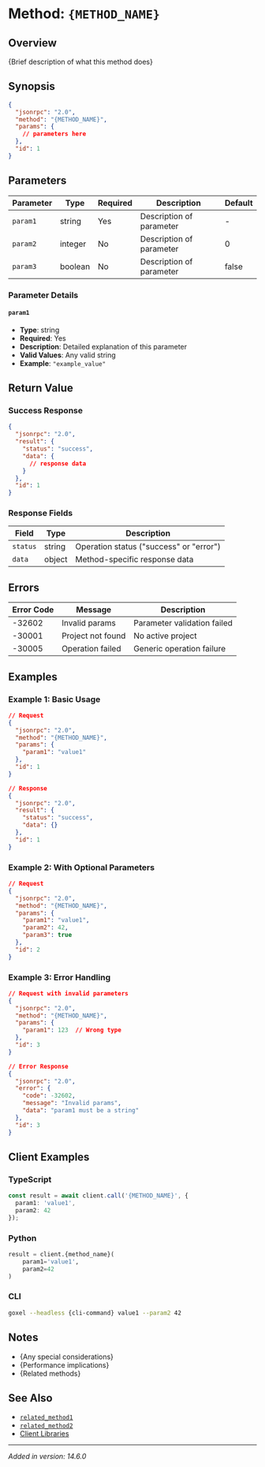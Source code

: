 # Method: `{METHOD_NAME}`

## Overview
{Brief description of what this method does}

## Synopsis
```json
{
  "jsonrpc": "2.0",
  "method": "{METHOD_NAME}",
  "params": {
    // parameters here
  },
  "id": 1
}
```

## Parameters

| Parameter | Type | Required | Description | Default |
|-----------|------|----------|-------------|---------|
| `param1` | string | Yes | Description of parameter | - |
| `param2` | integer | No | Description of parameter | 0 |
| `param3` | boolean | No | Description of parameter | false |

### Parameter Details

#### `param1`
- **Type**: string
- **Required**: Yes
- **Description**: Detailed explanation of this parameter
- **Valid Values**: Any valid string
- **Example**: `"example_value"`

## Return Value

### Success Response
```json
{
  "jsonrpc": "2.0",
  "result": {
    "status": "success",
    "data": {
      // response data
    }
  },
  "id": 1
}
```

### Response Fields
| Field | Type | Description |
|-------|------|-------------|
| `status` | string | Operation status ("success" or "error") |
| `data` | object | Method-specific response data |

## Errors

| Error Code | Message | Description |
|------------|---------|-------------|
| -32602 | Invalid params | Parameter validation failed |
| -30001 | Project not found | No active project |
| -30005 | Operation failed | Generic operation failure |

## Examples

### Example 1: Basic Usage
```json
// Request
{
  "jsonrpc": "2.0",
  "method": "{METHOD_NAME}",
  "params": {
    "param1": "value1"
  },
  "id": 1
}

// Response
{
  "jsonrpc": "2.0",
  "result": {
    "status": "success",
    "data": {}
  },
  "id": 1
}
```

### Example 2: With Optional Parameters
```json
// Request
{
  "jsonrpc": "2.0",
  "method": "{METHOD_NAME}",
  "params": {
    "param1": "value1",
    "param2": 42,
    "param3": true
  },
  "id": 2
}
```

### Example 3: Error Handling
```json
// Request with invalid parameters
{
  "jsonrpc": "2.0",
  "method": "{METHOD_NAME}",
  "params": {
    "param1": 123  // Wrong type
  },
  "id": 3
}

// Error Response
{
  "jsonrpc": "2.0",
  "error": {
    "code": -32602,
    "message": "Invalid params",
    "data": "param1 must be a string"
  },
  "id": 3
}
```

## Client Examples

### TypeScript
```typescript
const result = await client.call('{METHOD_NAME}', {
  param1: 'value1',
  param2: 42
});
```

### Python
```python
result = client.{method_name}(
    param1='value1',
    param2=42
)
```

### CLI
```bash
goxel --headless {cli-command} value1 --param2 42
```

## Notes

- {Any special considerations}
- {Performance implications}
- {Related methods}

## See Also

- [`related_method1`](../api-reference.md#related_method1)
- [`related_method2`](../api-reference.md#related_method2)
- [Client Libraries](../client-libraries.md)

---

*Added in version: 14.6.0*